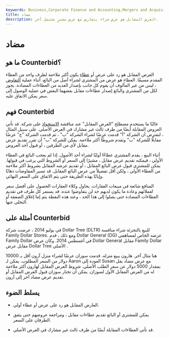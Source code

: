 ```yaml
---
keywords: Business,Corporate Finance and Accounting,Mergers and Acquisitions,M&amp;amp;A
title: مضاد
description: العرض المقابل هو عرض شراء يتعارض مع عرض مشترٍ محتمل آخر.
---
```


# مضاد
## ما هو Counterbid؟

العرض المقابل هو رد على عرض أو [عطاء](/bid) يكون أكثر ملاءمة لطرف واحد من العطاء المقدم مسبقًا. العطاء هو عرض من المشتري لشراء أصل من البائع. أثناء عملية [التفاوض](/negotiation) ، ليس من غير المألوف أن يقوم كل جانب بإصدار العديد من العطاءات المضادة. يجوز لكل من المشتري والبائع إصدار عطاءات مقابل بعضهما البعض في عملية الوصول إلى سعر يمكن الاتفاق عليه.

## فهم Counterbid

غالبًا ما يستخدم مصطلح "العرض المقابل" عند مناقشة [الاستحواذ](/acquisition) على شركة. قد تأتي العروض المقابلة أيضًا من طرف ثالث غير مشارك في العرض الأصلي. على سبيل المثال ، لنفترض أن الشركة "أ" قدمت عرضًا لشراء الشركة "ب" ، ثم قدمت الشركة "ج" عرضًا مقابلًا للشركة "ب" وتقدم شروطًا أكثر ملاءمة. يمكن للشركة "ب" أن تقرر تقديم عرض مقابل لأي من الطرفين ، أو قبول أحد العروض.

أثناء البيع ، يقدم المشتري عطاءًا أوليًا لشراء أحد الأصول. إذا لم يعجب البائع في العطاء الأولي ، فيمكنه تقديم عرض مقابل ، مشيرًا إلى السعر أو الشروط التي يرغب في قبولها. يمكن للمشتري قبول عرض البائع المقابل ، أو تقديم عرضه المقابل بشروط أكثر ملاءمة من العطاء الأولي ، ولكن أقل تفضيلاً من عرض البائع المقابل. قد تسير المفاوضات ذهابًا وإيابًا بهذه الطريقة حتى يتم الاتفاق على السعر النهائي.

المنافع شائعة في مبيعات العقارات. يحاول وكلاء العقارات الحصول على أفضل سعر لعملائهم وعادة ما يكون لديهم حد لن يتفاوضوا عنده. قد يستمر كل طرف في تقديم العطاءات المضادة حتى يصلوا إلى هذا الحد ، وعند هذه النقطة يتم إما إغلاق الصفقة أو التخلي عنها.

## أمثلة على Counterbid

في يوليو 2014 ، عرضت شركة Dollar Tree (DLTR) للبيع بالتجزئة شراء منافسة Family Dollar Stores. ومع ذلك ، قدم Dollar General (DG) عرضه الخاص لمساهمي Family Dollar في أغسطس 2014. وكان عرض Dollar General مقابل Family Dollar مقابل عرض Dollar Tree الأصلي .

هنا مثال آخر. هارون يبيع منزله. قدمت سوزان عرضًا لشراء منزل آرون أقل بـ 10000 دولار من السعر المطلوب. يمكن لـ Aaron العودة إلى Susan مع عرض مضاد يقل بمقدار 5000 دولار عن سعر الطلب الأصلي. شروط العرض المقابل لهارون أكثر ملاءمة له من العرض المقابل الأول لسوزان. يمكن أن تختار سوزان قبول العرض المقابل أو تقديم عرض مضاد آخر إلى آرون.

## يسلط الضوء

- العارض المقابل هو رد على عرض أو عطاء أولي.

- يمكن للمشتري أو البائع تقديم عطاءات مقابل ، ومراجعة عروضهم حتى يتفق الطرفان على السعر.

- قد تأتي العطاءات المقابلة أيضًا من طرف ثالث غير مشارك في العرض الأصلي.

